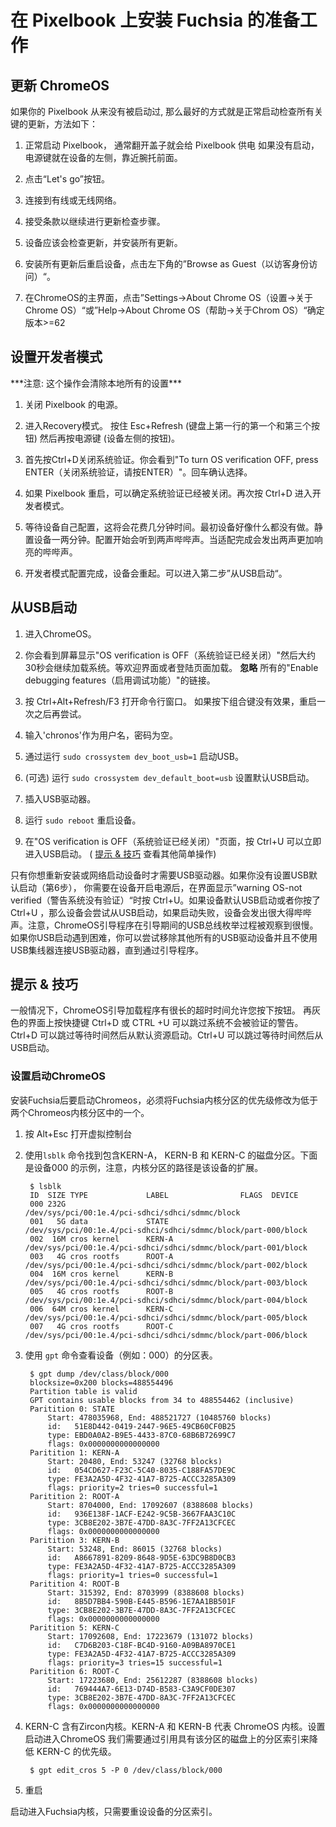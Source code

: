 <!--# Preparing to install Fuchsia on Pixelbook-->
# 在 Pixelbook 上安装 Fuchsia 的准备工作
<!--## Update ChromeOS-->
## 更新 ChromeOS

<!--If your Pixelbook has never been booted, it is best to boot it normally to check
for any critical updates, as follows:-->
如果你的 Pixelbook 从来没有被启动过, 那么最好的方式就是正常启动检查所有关键的更新，方法如下：

<!--1. Boot the Pixelbook normally. Opening the lid usually powers on the device.
If this doesn't work, the power button is on the left side of the device, near
the front of the wrist rest.-->
1. 正常启动 Pixelbook， 通常翻开盖子就会给 Pixelbook 供电
如果没有启动， 电源键就在设备的左侧，靠近腕托前面。
<!--2. Tap the "Let's go" button.-->
2. 点击“Let's go”按钮。
<!--3. Connect to a wired or wireless network.-->
3. 连接到有线或无线网络。
<!--4. Accept the terms to proceed to the update check step.-->
4. 接受条款以继续进行更新检查步骤。
<!--5. The device should check for updates, install any found.-->
5. 设备应该会检查更新，并安装所有更新。
<!--6. After rebooting from any updates, tap 'Browse as Guest' in the lower left
corner.-->
6. 安装所有更新后重启设备，点击左下角的”Browse as Guest（以访客身份访问）“。
<!--7. From the browser UI, go into "Settings->About Chrome OS" or "Help->About Chrome
OS" and confirm the version is &gt;=62.-->
7. 在ChromeOS的主界面，点击”Settings->About Chrome OS（设置->关于Chrome OS）“或”Help->About Chrome
OS（帮助->关于Chrom OS）“确定版本&gt;=62

<!--## Put your device into developer mode-->
## 设置开发者模式
<!--***WARNING: This will erase any state stored locally on your Pixelbook***-->***注意: 这个操作会清除本地所有的设置***

<!--1. Power off the Pixelbook.-->
1. 关闭 Pixelbook 的电源。
<!--2. Go into Recovery Mode.
Hold down Esc+Refresh (first and third buttons on the top row of the keyboard).
Then press the Power button (bottom left side of the device).-->
2. 进入Recovery模式。
按住 Esc+Refresh (键盘上第一行的第一个和第三个按钮)
然后再按电源键 (设备左侧的按钮)。
<!--3. Start by disabling OS verification by pressing Ctrl+D. You should see "To turn OS verification OFF, press ENTER". Press Enter to confirm.-->
3. 首先按Ctrl+D关闭系统验证。你会看到"To turn OS verification OFF, press ENTER（关闭系统验证，请按ENTER）"。回车确认选择。
<!--4. When your device reboots, you'll get confirmation that OS verification is OFF. Press Ctrl+D again to enter Developer Mode.-->
4. 如果 Pixelbook 重启，可以确定系统验证已经被关闭。再次按 Ctrl+D 进入开发者模式。
<!--5. Wait for the device to re-configure itself, which will take several minutes.
Initially it may not appear to be doing anything. Let the device sit for a
minute or two. You will hear two loud &lt;BEEP&gt;s early in the process. The
process is complete when you hear two more loud &lt;BEEP&gt;s.-->
5. 等待设备自己配置，这将会花费几分钟时间。最初设备好像什么都没有做。静置设备一两分钟。配置开始会听到两声哔哔声。当适配完成会发出两声更加响亮的哔哔声。
<!--6. The device should reboot itself when the Developer Mode transition is
complete. You can now jump to Step #2 in the "Boot from USB" section.-->
6. 开发者模式配置完成，设备会重起。可以进入第二步”从USB启动“。

<!--## Boot from USB
-->
## 从USB启动

<!--1. Boot into ChromeOS.-->
1. 进入ChromeOS。
<!--2. You should see a screen that says "OS verification is OFF" and approximately
30 seconds later the boot will continue. Wait for the Welcome or Login screen
to load. **Ignore** any link for "Enable debugging features".-->
2. 你会看到屏幕显示"OS verification is OFF（系统验证已经关闭）"然后大约30秒会继续加载系统。等欢迎界面或者登陆页面加载。 **忽略** 所有的"Enable debugging features（启用调试功能）"的链接。
<!--3. Press Ctrl+Alt+Refresh/F3 to enter a command shell. If pressing this key
combination has no effect, try rebooting the Pixelbook once more.-->
3. 按 Ctrl+Alt+Refresh/F3 打开命令行窗口。 如果按下组合键没有效果，重启一次之后再尝试。
<!--4. Enter 'chronos' as the user with a blank password-->
4. 输入'chronos'作为用户名，密码为空。
<!--5. Enable USB booting by running `sudo crossystem dev_boot_usb=1`-->
5. 通过运行 `sudo crossystem dev_boot_usb=1` 启动USB。
<!--6. (optional) Default to USB booting by running `sudo crossystem dev_default_boot=usb`.-->
6. (可选) 运行 `sudo crossystem dev_default_boot=usb` 设置默认USB启动。
<!--7. Plug the USB drive into the Pixelbook.-->
7. 插入USB驱动器。
<!--8. Reboot by typing `sudo reboot`-->
8. 运行 `sudo reboot` 重启设备。
<!--9. On the "OS verification is OFF" screen press Ctrl+U to bypass the timeout and
boot from USB immediately. (See [Tips and Tricks](#tips-and-tricks) for other
short circuit options)-->
9. 在"OS verification is OFF（系统验证已经关闭）"页面，按 Ctrl+U 可以立即进入USB启动。 ( [提示 & 技巧](#提示--技巧) 查看其他简单操作)

<!--The USB drive is only needed for booting when you want to re-pave or otherwise
netboot the device. If you didn't make USB booting the default (Step #6), you
will need to press Ctrl+U at the grey 'warning OS-not verified' screen to boot
from USB when you power on your device. If the device tries to boot from USB,
either because that is the default or you pressed Ctrl+U, and the device fails
to boot from USB you'll hear a fairly loud &lt;BEEP&gt;. Note that ChromeOS
bootloader USB enumeration during boot has been observed to be slow. If you're
having trouble booting from USB, it may be helpful to remove other USB devices
until the device is through the bootloader and also avoid using a USB hub.-->
只有你想重新安装或网络启动设备时才需要USB驱动器。如果你没有设置USB默认启动（第6步）， 你需要在设备开启电源后，在界面显示”warning OS-not verified（警告系统没有验证）“时按 Ctrl+U。如果设备默认USB启动或者你按了 Ctrl+U ，那么设备会尝试从USB启动，如果启动失败，设备会发出很大得哔哔声。注意，ChromeOS引导程序在引导期间的USB总线枚举过程被观察到很慢。如果你USB启动遇到困难，你可以尝试移除其他所有的USB驱动设备并且不使用USB集线器连接USB驱动器，直到通过引导程序。

<!--## Tips and Tricks-->
## 提示 & 技巧

<!--By default the ChromeOS bootloader has a long timeout to allow you to press
buttons. To shortcut this you can press Ctrl+D or Ctrl+U when on the grey screen
that warns that the OS will not be verified. Ctrl+D will cause the device to
skip the timeout and boot from its default source. Ctrl+U will skip the timeout
and boot the device from USB.-->一般情况下，ChromeOS引导加载程序有很长的超时时间允许您按下按钮。 再灰色的界面上按快捷键 Ctrl+D 或 CTRL +U 可以跳过系统不会被验证的警告。Ctrl+D 可以跳过等待时间然后从默认资源启动。Ctrl+U 可以跳过等待时间然后从USB启动。

<!--### Going back to ChromeOS-->
### 设置启动ChromeOS

<!--To go back to ChromeOS you must modify the priority of the Fuchsia kernel
partition to be lower than that of at least one of the two ChromeOS kernel
partitions.-->安装Fuchsia后要启动Chromeos，必须将Fuchsia内核分区的优先级修改为低于两个Chromeos内核分区中的一个。

<!--1. Press Alt+Esc to get to a virtual console-->
1. 按 Alt+Esc 打开虚拟控制台
<!--2. Find the disk that contains the KERN-A, KERN-B, and KERN-C partitions with
the `lsblk` command. Below this is device 000, note how the device path of the
kernel partitions is an extension of that device.-->
2. 使用`lsblk` 命令找到包含KERN-A， KERN-B 和 KERN-C 的磁盘分区。下面是设备000 的示例，注意，内核分区的路径是该设备的扩展。

        $ lsblk
        ID  SIZE TYPE             LABEL                FLAGS  DEVICE
        000 232G                                              /dev/sys/pci/00:1e.4/pci-sdhci/sdhci/sdmmc/block
        001   5G data             STATE                       /dev/sys/pci/00:1e.4/pci-sdhci/sdhci/sdmmc/block/part-000/block
        002  16M cros kernel      KERN-A                      /dev/sys/pci/00:1e.4/pci-sdhci/sdhci/sdmmc/block/part-001/block
        003   4G cros rootfs      ROOT-A                      /dev/sys/pci/00:1e.4/pci-sdhci/sdhci/sdmmc/block/part-002/block
        004  16M cros kernel      KERN-B                      /dev/sys/pci/00:1e.4/pci-sdhci/sdhci/sdmmc/block/part-003/block
        005   4G cros rootfs      ROOT-B                      /dev/sys/pci/00:1e.4/pci-sdhci/sdhci/sdmmc/block/part-004/block
        006  64M cros kernel      KERN-C                      /dev/sys/pci/00:1e.4/pci-sdhci/sdhci/sdmmc/block/part-005/block
        007   4G cros rootfs      ROOT-C                      /dev/sys/pci/00:1e.4/pci-sdhci/sdhci/sdmmc/block/part-006/block
<!--3. Use the `gpt` command to look at the device's (eg. 000) partition map.-->
3. 使用 `gpt` 命令查看设备（例如：000）的分区表。

        $ gpt dump /dev/class/block/000
        blocksize=0x200 blocks=488554496
        Partition table is valid
        GPT contains usable blocks from 34 to 488554462 (inclusive)
        Paritition 0: STATE
            Start: 478035968, End: 488521727 (10485760 blocks)
            id:   51E8D442-0419-2447-96E5-49CB60CF0B25
            type: EBD0A0A2-B9E5-4433-87C0-68B6B72699C7
            flags: 0x0000000000000000
        Paritition 1: KERN-A
            Start: 20480, End: 53247 (32768 blocks)
            id:   054CD627-F23C-5C40-8035-C188FA57DE9C
            type: FE3A2A5D-4F32-41A7-B725-ACCC3285A309
            flags: priority=2 tries=0 successful=1
        Paritition 2: ROOT-A
            Start: 8704000, End: 17092607 (8388608 blocks)
            id:   936E138F-1ACF-E242-9C5B-3667FAA3C10C
            type: 3CB8E202-3B7E-47DD-8A3C-7FF2A13CFCEC
            flags: 0x0000000000000000
        Paritition 3: KERN-B
            Start: 53248, End: 86015 (32768 blocks)
            id:   A8667891-8209-8648-9D5E-63DC9B8D0CB3
            type: FE3A2A5D-4F32-41A7-B725-ACCC3285A309
            flags: priority=1 tries=0 successful=1
        Paritition 4: ROOT-B
            Start: 315392, End: 8703999 (8388608 blocks)
            id:   8B5D7BB4-590B-E445-B596-1E7AA1BB501F
            type: 3CB8E202-3B7E-47DD-8A3C-7FF2A13CFCEC
            flags: 0x0000000000000000
        Paritition 5: KERN-C
            Start: 17092608, End: 17223679 (131072 blocks)
            id:   C7D6B203-C18F-BC4D-9160-A09BA8970CE1
            type: FE3A2A5D-4F32-41A7-B725-ACCC3285A309
            flags: priority=3 tries=15 successful=1
        Paritition 6: ROOT-C
            Start: 17223680, End: 25612287 (8388608 blocks)
            id:   769444A7-6E13-D74D-B583-C3A9CF0DE307
            type: 3CB8E202-3B7E-47DD-8A3C-7FF2A13CFCEC
            flags: 0x0000000000000000
<!--4. KERN-C typically hosts the Zircon kernel. KERN-A and KERN-B typically have
ChromeOS kernels. To go to ChromeOS we need to lower the priority of KERN-C
here by referencing the **partition** index on the **disk** that has that
partition.-->
4. KERN-C 含有Zircon内核。KERN-A 和 KERN-B 代表 ChromeOS 内核。设置启动进入ChromeOS 我们需要通过引用具有该分区的磁盘上的分区索引来降低 KERN-C 的优先级。

        $ gpt edit_cros 5 -P 0 /dev/class/block/000
<!--5. Reboot-->
5. 重启
<!--To go back to the Fuchsia kernel, just re-pave the device.-->
启动进入Fuchsia内核，只需要重设设备的分区索引。
